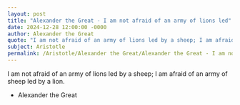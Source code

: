 ```yaml
---
layout: post
title: "Alexander the Great - I am not afraid of an army of lions led"
date: 2024-12-28 12:00:00 -0000
author: Alexander the Great
quote: "I am not afraid of an army of lions led by a sheep; I am afraid of an army of sheep led by a lion."
subject: Aristotle
permalink: /Aristotle/Alexander the Great/Alexander the Great - I am not afraid of an army of lions led
---
```


I am not afraid of an army of lions led by a sheep; I am afraid of an army of sheep led by a lion.

- Alexander the Great
